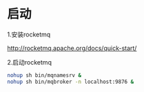 # 启动
1.安装rocketmq

http://rocketmq.apache.org/docs/quick-start/
   
2.启动rocketmq
```bash
nohup sh bin/mqnamesrv &
nohup sh bin/mqbroker -n localhost:9876 &
```